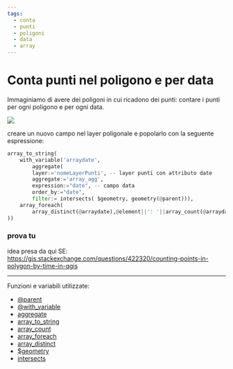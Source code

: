 ```yaml
---
tags:
  - conta
  - punti
  - poligoni
  - data
  - array
---
```


# Conta punti nel poligono e per data

Immaginiamo di avere dei poligoni in cui ricadono dei punti: contare i punti per ogni poligono e per ogni data. 

![](https://i.stack.imgur.com/v1n42.png)

creare un nuovo campo nel layer poligonale e popolarlo con la seguente espressione:

```py
array_to_string(
	with_variable('arraydate',
		aggregate(
		layer:='nomeLayerPunti', -- layer punti con attributo date
		aggregate:='array_agg', 
		expression:="date", -- campo data
		order_by:="date",
		filter:= intersects( $geometry, geometry(@parent))),
	array_foreach(
		array_distinct(@arraydate),@element||': '||array_count(@arraydate,@element))
))
```

### prova tu

idea presa da qui SE: <https://gis.stackexchange.com/questions/422320/counting-points-in-polygon-by-time-in-qgis>

---

Funzioni e variabili utilizzate:

* [@parent](../gr_funzioni/variabili/parent.md)
* [@with_variable](../gr_funzioni/variabili/with_variable.md)
* [aggregate](../gr_funzioni/aggrega/aggrega_unico.md#aggregate)
* [array_to_string](../gr_funzioni/array/array_unico.md#array_to_string)
* [array_count](../gr_funzioni/array/array_unico.md#array_count)
* [array_foreach](../gr_funzioni/array/array_unico.md#array_foreach)
* [array_distinct](../gr_funzioni/array/array_unico.md#array_distinct)
* [$geometry](../gr_funzioni/geometria/geometria_unico.md#geometry)
* [intersects](../gr_funzioni/geometria/geometria_unico.md#intersects)
